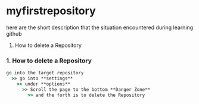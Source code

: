# myfirstrepository
here are the short description that the situation encountered during learning github
1. How to delete a Repository


### 1. How to delete a Repository

```cmd
go into the target repository 
  >> go into **settings** 
    >> under **options** 
      >> Scroll the page to the bottom **Danger Zone** 
        >> and the forth is to delete the Repository
```
